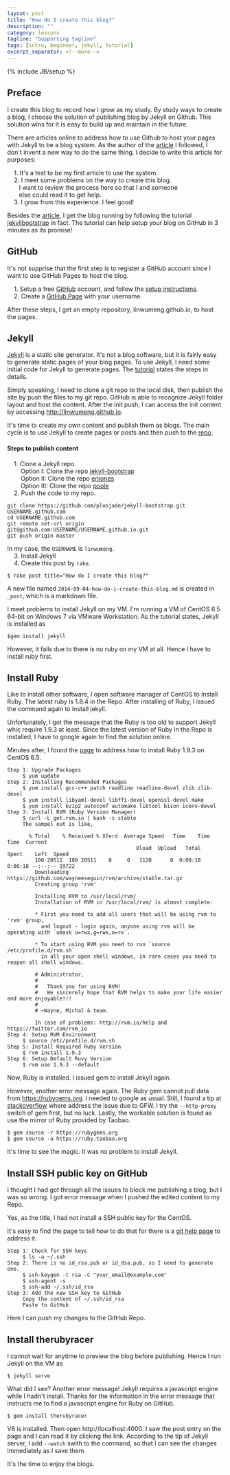 ```yaml
---
layout: post
title: "How do I create this blog?"
description: ""
category: lessons 
tagline: "Supporting tagline"
tags: [intro, beginner, jekyll, tutorial]
excerpt_separator: <!--more--> 
---
```

{% include JB/setup %}

## Preface
I create this blog to record how I grow as my study. By study ways to create a blog, I choose the solution of publishing blog by Jekyll on Github. This solution wins for it is easy to build up and maintain in the future.

There are articles online to address how to use Github to host your pages with Jekyll to be a blog system. As the author of the [article](erjjones.github.io/blog/How-I-built-my-blog-in-one-day/) I followed, I don't invent a new way to do the same thing. I decide to write this article for purposes:
<!--more-->

&nbsp;&nbsp;&nbsp;&nbsp;1.   It's a test to be my first article to use the system.<br/>
&nbsp;&nbsp;&nbsp;&nbsp;2.   I meet some problems on the way to create this blog.<br/>
&nbsp;&nbsp;&nbsp;&nbsp;&nbsp;&nbsp;&nbsp;I want to review the process here so that I and someone<br/>
&nbsp;&nbsp;&nbsp;&nbsp;&nbsp;&nbsp;&nbsp;else could read it to get help.<br/>
&nbsp;&nbsp;&nbsp;&nbsp;3.   I grow from this experience. I feel good!<br/>

Besides the [article](erjjones.github.io/blog/How-I-built-my-blog-in-one-day/), I get the blog running by following the tutorial [jekyllbootstrap](http://jekyllbootstrap.com) in fact. The tutorial can help setup your blog on GitHub in 3 minutes as its promise!

## GitHub
It's not supprise that the first step is to register a GitHub account since I want to use GitHub Pages to host the blog.

&nbsp;&nbsp;&nbsp;&nbsp;1.   Setup a free [GitHub](https://github.com/signup/free) account, and follow the [setup instructions](http://help.github.com/).<br/>
&nbsp;&nbsp;&nbsp;&nbsp;2.   Create a [GitHub Page](http://pages.github.com) with your username.

After these steps, I get an empty repository, linwumeng.github.io, to host the pages.

## Jekyll
[Jekyll](http://jekyllrb.com) is a static site generator. It's not a blog software, but it is fairly easy to generate static pages of your blog pages.
To use Jekyll, I need some initial code for Jekyll to generate pages. The [tutorial](http://jekyllbootstrap.com) states the steps in details.

Simply speaking, I need to clone a git repo to the local disk, then publish the site by push the files to my git repo. GitHub is able to recognize Jekyll folder layout and host the content. After the init push, I can access the init content by accessing http://linwumeng.github.io.

It's time to create my own content and publish them as blogs. The main cycle is to use Jekyll to create pages or posts and then push to the [repo](https://github.com/linwumeng/linwumeng.github.io).

#### Steps to publish content
&nbsp;&nbsp;&nbsp;&nbsp;1.   Clone a Jekyll repo.<br/>
&nbsp;&nbsp;&nbsp;&nbsp;&nbsp;&nbsp;&nbsp;&nbsp;Option I: Clone the repo [jekyll-bootstrap](https://github.com/plusjade/jekyll-bootstrap.git)<br/>
&nbsp;&nbsp;&nbsp;&nbsp;&nbsp;&nbsp;&nbsp;&nbsp;Option II: Clone the repo [erjjones](https://github.com/plusjade/jekyll-bootstrap.git)<br/>
&nbsp;&nbsp;&nbsp;&nbsp;&nbsp;&nbsp;&nbsp;&nbsp;Option III: Clone the repo [poole](https://github.com/plusjade/jekyll-bootstrap.git)<br/>
&nbsp;&nbsp;&nbsp;&nbsp;2.   Push the code to my repo.<br/>

	git clone https://github.com/plusjade/jekyll-bootstrap.git USERNAME.github.com
	cd USERNAME.github.com
	git remote set-url origin git@github.com:USERNAME/USERNAME.github.io.git
	git push origin master

In my case, the `USERNAME` is `linwumeng`.<br/>
&nbsp;&nbsp;&nbsp;&nbsp;3.   Install Jekyll<br/>
&nbsp;&nbsp;&nbsp;&nbsp;4.   Create this post by `rake`.<br/>

	$ rake post title="How do I create this blog?"

A new file named `2014-09-04-how-do-i-create-this-blog.md` is created in `_post`, which is a markdown file.

I meet problems to install Jekyll on my VM. I'm running a VM of CentOS 6.5 64-bit on Windows 7 via VMware Workstation. As the tutorial states, Jekyll is installed as

	$gem install jekyll

However, it fails due to there is no ruby on my VM at all. Hence I have to install ruby first. 

## Install Ruby
Like to install other software, I open software manager of CentOS to install Ruby. The latest ruby is 1.8.4 in the Repo. After installing of Ruby, I issued the command again to install jekyll.

Unfortunately, I got the message that the Ruby is too old to support Jekyll whic require 1.9.3 at least. Since the latest version of Ruby in the Repo is installed, I have to google again to find the solution online.

Minutes after, I found the [page](http://tecadmin.net/install-ruby-1-9-3-or-multiple-ruby-version-on-centos-6-3-using-rvm/) to address how to install Ruby 1.9.3 on CentOS 6.5.

	Step 1: Upgrade Packages
	     $ yum update 
	Step 2: Installing Recommended Packages
	     $ yum install gcc-c++ patch readline readline-devel zlib zlib-devel
	     $ yum install libyaml-devel libffi-devel openssl-devel make
	     $ yum install bzip2 autoconf automake libtool bison iconv-devel
	Step 3: Install RVM (Ruby Version Manager)
	     $ curl -L get.rvm.io | bash -s stable
	     The sampel out is like,

	       % Total    % Received % Xferd  Average Speed   Time    Time     Time  Current
                                              Dload  Upload   Total   Spent    Left  Speed
             100 20511  100 20511    0     0   1120      0  0:00:18  0:00:18 --:--:-- 19722
             Downloading https://github.com/wayneeseguin/rvm/archive/stable.tar.gz
             Creating group 'rvm'

             Installing RVM to /usr/local/rvm/
             Installation of RVM in /usr/local/rvm/ is almost complete:

             * First you need to add all users that will be using rvm to 'rvm' group,
               and logout - login again, anyone using rvm will be operating with `umask u=rwx,g=rwx,o=rx`.

             * To start using RVM you need to run `source /etc/profile.d/rvm.sh`
               in all your open shell windows, in rare cases you need to reopen all shell windows.

             # Administrator,
             #
             #   Thank you for using RVM!
             #   We sincerely hope that RVM helps to make your life easier and more enjoyable!!!
             #
             # ~Wayne, Michal & team.

             In case of problems: http://rvm.io/help and https://twitter.com/rvm_io
	Step 4: Setup RVM Environment
	     $ source /etc/profile.d/rvm.sh
	Step 5: Install Required Ruby Version
	     $ rvm install 1.9.3
	Step 6: Setup Default Ruvy Version
	     $ rvm use 1.9.3 --default


Now, Ruby is installed. I issued gem to install Jekyll again.

However, another error message again. The Ruby gem cannot pull data from https://rubygems.org. I needed to google as usual. Still, I found a tip at [stackoverflow](http://stackoverflow.com/questions/4418/how-do-i-update-ruby-gems-from-behind-a-prooxy-isa-htlm) where address the issue due to GFW. I try the `--http-proxy` switch of gem first, but no luck. Lastly, the workable solution is found as use the mirror of Ruby provided by Taobao.

	$ gem source -r https://rubygems.org
	$ gem source -a https://ruby.taobao.org

It's time to see the magic. It was no problem to install Jekyll.

## Install SSH public key on GitHub
I thought I had got through all the issues to block me publishing a blog, but I was so wrong. I got error message when I pushed the edited content to my Repo.

Yes, as the title, I had not install a SSH public key for the CentOS.

It's easy to find the page to tell how to do that for there is a [git help page](https://help.github.com/articles/generating-ssh-keys) to address it.

	Step 1: Check for SSH keys
	     $ ls -a ~/.ssh
	Step 2: There is no id_rsa.pub or id_dsa.pub, so I need to generate one.
	     $ ssh-keygen -t rsa -C "your_email@example.com"
	     $ ssh-agent -s
	     $ ssh-add ~/.ssh/id_rsa
	Step 3: Add the new SSH key to GitHub
	     Copy the content of ~/.ssh/id_rsa
	     Paste to GitHub

Here I can push my changes to the GitHub Repo.

## Install therubyracer

I cannot wait for anytime to preview the blog before publishing. Hence I run Jekyll on the VM as

	$ jekyll serve

What did I see? Another error message! Jekyll requires a javascript engine while I hadn't install. Thanks for the information in the error message that instructs me to find a javascript engine for Ruby on GitHub.

	$ gem install therubyracer

V8 is installed. Then open http://localhost:4000. I saw the post entry on the page and I can read it by clicking the link. According to the tip of Jekyll server, I add `--watch` swith to the command, so that I can see the changes immediately as I save them.

It's the time to enjoy the blogs.
